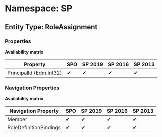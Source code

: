 # Namespace: SP

## Entity Type: RoleAssignment

### Properties

**Availability matrix**

Property | SPO | SP 2019 | SP 2016 | SP 2013
----------|-----|---------|---------|--------
PrincipalId (Edm.Int32) | ✔ | ✔ | ✔ | ✔

### Navigation Properties

**Availability matrix**

Navigation Property | SPO | SP 2019 | SP 2016 | SP 2013
----------|-----|---------|---------|--------
Member | ✔ | ✔ | ✔ | ✔
RoleDefinitionBindings | ✔ | ✔ | ✔ | ✔
